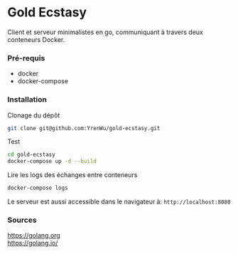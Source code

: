 # Gold Ecstasy

Client et serveur minimalistes en go, communiquant à travers deux conteneurs Docker.

### Pré-requis
- docker
- docker-compose

### Installation 
Clonage du dépôt 
```bash
git clone git@github.com:YrenWu/gold-ecstasy.git
```
Test 
```bash
cd gold-ecstasy
docker-compose up -d --build
```
Lire les logs des échanges entre conteneurs 
```bash
docker-compose logs
```
Le serveur est aussi accessible dans le navigateur à:
``` http://localhost:8080 ```

### Sources

https://golang.org  
https://golang.io/
